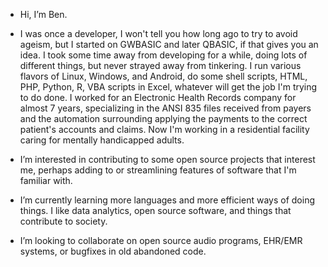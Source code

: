 - Hi, I’m Ben.
- I was once a developer, I won't tell you how long ago to try to avoid ageism, but I started on GWBASIC and later QBASIC, if that gives you an idea. I took some time away from developing for a while, doing lots of different things, but never strayed away from tinkering. I run various flavors of Linux, Windows, and Android, do some shell scripts, HTML, PHP, Python, R, VBA scripts in Excel, whatever will get the job I'm trying to do done. I worked for an Electronic Health Records company for almost 7 years, specializing in the ANSI 835 files received from payers and the automation surrounding applying the payments to the correct patient's accounts and claims. Now I'm working in a residential facility caring for mentally handicapped adults. 

-  I’m interested in contributing to some open source projects that interest me, perhaps adding to or streamlining features of software that I'm familiar with.
-  I’m currently learning more languages and more efficient ways of doing things. I like data analytics, open source software, and things that contribute to society.
-  I’m looking to collaborate on open source audio programs, EHR/EMR systems, or bugfixes in old abandoned code.

